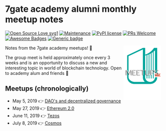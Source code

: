 # 7gate academy alumni monthly meetup notes
[![Open Source Love svg1](https://badges.frapsoft.com/os/v1/open-source.svg?v=103)](https://github.com/ellerbrock/open-source-badges/)
[![Maintenance](https://img.shields.io/badge/Maintained%3F-yes-green.svg)](https://GitHub.com//SinaKhalili/7gate_academy_meetup_notes/graphs/commit-activity)
[![PyPI license](https://img.shields.io/pypi/l/ansicolortags.svg)](https://pypi.python.org/pypi/ansicolortags/)
[![PRs Welcome](https://img.shields.io/badge/PRs-welcome-brightgreen.svg?style=flat-square)](http://makeapullrequest.com)
[![Awesome Badges](https://img.shields.io/badge/badges-awesome-green.svg)](https://github.com/Naereen/badges)
[![Generic badge](https://img.shields.io/badge/BLOCK-CHAIN-YELLOW.svg)](#)

<img src="assets/7gate-academy-light.png" align="right" width="120" height="178">

Notes from the 7gate academy meetups! :book:

The group meet is held approximately once every 3 weeks and is an opportunity to discuss a new and interesting topic in world of blockchain technology. Open to academy alum and friends :raised_hands:

## Meetups (chronologically) 
 - May 5, 2019 :point_right: [DAO's and decentralized governance](notes/DAOs_may_5_2019.md) 
 - May 27, 2019 :point_right: [Ethereum 2.0](notes/Eth2.0_may_27_2019.md)
 - June 11, 2019 :point_right: [Tezos](notes/Tezos_june_11_2019.md)
 - July 8, 2019 :point_right: [Cosmos](notes/Cosmos_july_8_2019.md)
